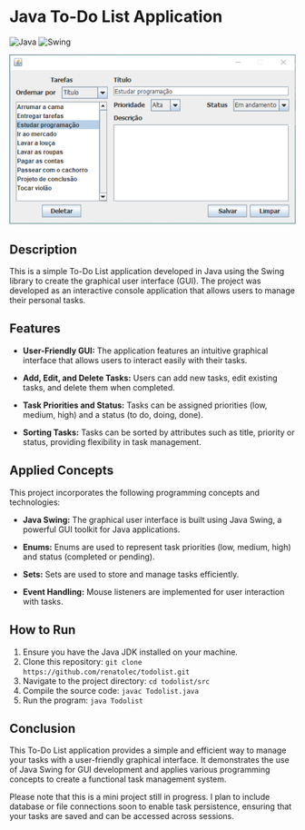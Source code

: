 # Java To-Do List Application

![Java](https://img.shields.io/badge/Java-1.8%2B-brightgreen.svg)
![Swing](https://img.shields.io/badge/Swing-GUI-blue.svg)

![Appliaction](img/Todolist.png)


## Description

This is a simple To-Do List application developed in Java using the Swing library to create the graphical user interface (GUI). The project was developed as an interactive console application that allows users to manage their personal tasks.

## Features

- **User-Friendly GUI:** The application features an intuitive graphical interface that allows users to interact easily with their tasks.

- **Add, Edit, and Delete Tasks:** Users can add new tasks, edit existing tasks, and delete them when completed.

- **Task Priorities and Status:** Tasks can be assigned priorities (low, medium, high) and a status (to do, doing, done).

- **Sorting Tasks:** Tasks can be sorted by attributes such as title, priority or status, providing flexibility in task management.

## Applied Concepts

This project incorporates the following programming concepts and technologies:

- **Java Swing:** The graphical user interface is built using Java Swing, a powerful GUI toolkit for Java applications.

- **Enums:** Enums are used to represent task priorities (low, medium, high) and status (completed or pending).

- **Sets:** Sets are used to store and manage tasks efficiently.

- **Event Handling:** Mouse listeners are implemented for user interaction with tasks.

## How to Run

1. Ensure you have the Java JDK installed on your machine.
2. Clone this repository: `git clone https://github.com/renatolec/todolist.git`
3. Navigate to the project directory: `cd todolist/src`
4. Compile the source code: `javac Todolist.java`
5. Run the program: `java Todolist`

## Conclusion

This To-Do List application provides a simple and efficient way to manage your tasks with a user-friendly graphical interface. It demonstrates the use of Java Swing for GUI development and applies various programming concepts to create a functional task management system.

Please note that this is a mini project still in progress. I plan to include database or file connections soon to enable task persistence, ensuring that your tasks are saved and can be accessed across sessions.
